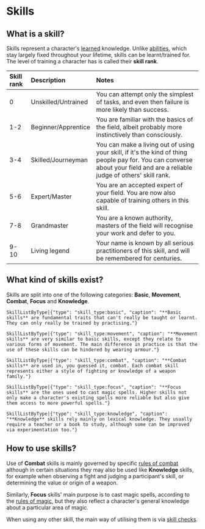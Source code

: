 # Skills

## What is a skill?

Skills represent a character's [learned](rule:learning_skills) knowledge. Unlike [abilities](character:abilities), which stay largely fixed throughout your lifetime, skills can be learnt/trained for. The level of training a character has is called their **skill rank**. 

| Skill rank | Description | Notes |
| :------------|:-|:-|
| 0 | Unskilled/Untrained | You can attempt only the simplest of tasks, and even then failure is more likely than success. |
| 1-2 | Beginner/Apprentice | You are familiar with the basics of the field, albeit probably more instinctively than consciously. |
| 3-4 | Skilled/Journeyman | You can make a living out of using your skill, if it's the kind of thing people pay for. You can converse about your field and are a reliable judge of others' skill rank. |
| 5-6 | Expert/Master | You are an accepted expert of your field. You are now also capable of training others in this skill. |
| 7-8 | Grandmaster | You are a known authority, masters of the field will recognise your work and defer to you. |
| 9-10 | Living legend | Your name is known by all serious practitioners of this skill, and will be remembered for centuries. |

## What kind of skills exist?

Skills are split into one of the following categories: **Basic**, **Movement**, **Combat**, **Focus** and **Knowledge**.


`SkillListByType|{"type": "skill_type:basic", "caption": "**Basic skills** are fundamental traits that can't really be taught or learnt. They can only really be trained by practising."}`

`SkillListByType|{"type": "skill_type:movement", "caption": "**Movement skills** are very similar to basic skills, except they relate to various forms of movement. The main difference in practice is that the use of these skills can be hindered by wearing armour."}`

`SkillListByType|{"type": "skill_type:combat", "caption": "**Combat skills** are used in, you guessed it, combat. Each combat skill represents either a style of fighting or knowledge of a weapon family."}`

`SkillListByType|{"type": "skill_type:focus", "caption": "**Focus skills** are the ones used to cast magic spells. Higher skills not only make a character's existing spells more reliable but also give them access to more powerful spells."}`

`SkillListByType|{"type": "skill_type:knowledge", "caption": "**Knowledge** skills rely mainly on lexical knowledge. They usually require a teacher or a book to study, although some can be improved via experimentation too."}`

## How to use skills?

Use of **Combat** skills is mainly governed by specific [rules of combat](rule:combat) although in certain situations they may also be used like **Knowledge** skills, for example when observing a fight and judging a participant's skill, or determining the value or origin of a weapon.

Similarly, **Focus** skills' main purpose is to cast magic spells, according to the [rules of magic](rule:magic), but they also reflect a character's general knowledge about a particular area of magic.

When using any other skill, the main way of utilising them is via [skill checks](rule:skill_check).
